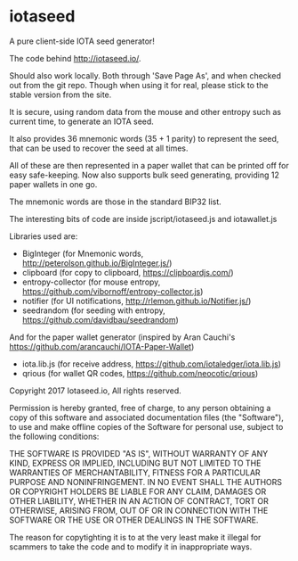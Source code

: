 # iotaseed
A pure client-side IOTA seed generator!

The code behind http://iotaseed.io/.

Should also work locally. Both through 'Save Page As', and when checked
out from the git repo. Though when using it for real, please stick to
the stable version from the site.

It is secure, using random data from the mouse and other entropy such
as current time, to generate an IOTA seed.

It also provides 36 mnemonic words (35 + 1 parity) to represent the
seed, that can be used to recover the seed at all times.

All of these are then represented in a paper wallet that can be
printed off for easy safe-keeping. Now also supports bulk seed 
generating, providing 12 paper wallets in one go.

The mnemonic words are those in the standard BIP32 list.

The interesting bits of code are inside jscript/iotaseed.js and iotawallet.js

Libraries used are:

* BigInteger (for Mnemonic words, http://peterolson.github.io/BigInteger.js/)
* clipboard (for copy to clipboard, https://clipboardjs.com/)
* entropy-collector (for mouse entropy, https://github.com/vibornoff/entropy-collector.js)
* notifier (for UI notifications, http://rlemon.github.io/Notifier.js/)
* seedrandom (for seeding with entropy, https://github.com/davidbau/seedrandom)

And for the paper wallet generator (inspired by Aran Cauchi's
https://github.com/arancauchi/IOTA-Paper-Wallet)

* iota.lib.js (for receive address, https://github.com/iotaledger/iota.lib.js)
* qrious (for wallet QR codes, https://github.com/neocotic/qrious)

Copyright 2017 Iotaseed.io, All rights reserved.

Permission is hereby granted, free of charge, to any person obtaining
a copy of this software and associated documentation files (the
"Software"), to use and make offline copies of the Software for
personal use, subject to the following conditions:

THE SOFTWARE IS PROVIDED "AS IS", WITHOUT WARRANTY OF ANY KIND,
EXPRESS OR IMPLIED, INCLUDING BUT NOT LIMITED TO THE WARRANTIES OF
MERCHANTABILITY, FITNESS FOR A PARTICULAR PURPOSE AND NONINFRINGEMENT.
IN NO EVENT SHALL THE AUTHORS OR COPYRIGHT HOLDERS BE LIABLE FOR ANY
CLAIM, DAMAGES OR OTHER LIABILITY, WHETHER IN AN ACTION OF CONTRACT,
TORT OR OTHERWISE, ARISING FROM, OUT OF OR IN CONNECTION WITH THE
SOFTWARE OR THE USE OR OTHER DEALINGS IN THE SOFTWARE.

The reason for copytighting it is to at the very least make it illegal
for scammers to take the code and to modify it in inappropriate ways.
